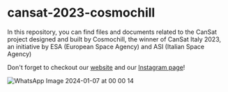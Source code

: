 # cansat-2023-cosmochill
In this repository, you can find files and documents related to the CanSat project designed and built by Cosmochill, the winner of CanSat Italy 2023, an initiative by ESA (European Space Agency) and ASI (Italian Space Agency)

Don't forget to checkout our <a href="https://www.cosmochill.space/" target="blank">website</a> and our <a href="https://www.instagram.com/cosmochill" target="blank">Instagram page</a>!

![WhatsApp Image 2024-01-07 at 00 00 14](https://github.com/16mhz8bit/cansat-2023-cosmochill/assets/53312802/f668683f-a002-45cc-8940-7cf540dcef0a)

